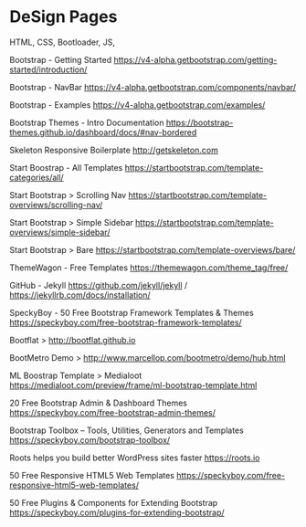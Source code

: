 # DeSign Pages
HTML, CSS, Bootloader, JS, 



Bootstrap - Getting Started
https://v4-alpha.getbootstrap.com/getting-started/introduction/

Bootstrap - NavBar
https://v4-alpha.getbootstrap.com/components/navbar/

Bootstrap - Examples
https://v4-alpha.getbootstrap.com/examples/


Bootstrap Themes - Intro Documentation
https://bootstrap-themes.github.io/dashboard/docs/#nav-bordered

Skeleton Responsive Boilerplate
http://getskeleton.com

Start Boostrap - All Templates
https://startbootstrap.com/template-categories/all/

Start Bootstrap > Scrolling Nav
https://startbootstrap.com/template-overviews/scrolling-nav/

Start Bootstrap > Simple Sidebar
https://startbootstrap.com/template-overviews/simple-sidebar/

Start Bootstrap > Bare
https://startbootstrap.com/template-overviews/bare/

ThemeWagon - Free Templates
https://themewagon.com/theme_tag/free/

GitHub - Jekyll
https://github.com/jekyll/jekyll / https://jekyllrb.com/docs/installation/



SpeckyBoy - 50 Free Bootstrap Framework Templates & Themes
https://speckyboy.com/free-bootstrap-framework-templates/

Bootflat > 
http://bootflat.github.io

BootMetro Demo > 
http://www.marcellop.com/bootmetro/demo/hub.html

ML Boostrap Template > Medialoot
https://medialoot.com/preview/frame/ml-bootstrap-template.html

20 Free Bootstrap Admin & Dashboard Themes
https://speckyboy.com/free-bootstrap-admin-themes/

Bootstrap Toolbox – Tools, Utilities, Generators and Templates
https://speckyboy.com/bootstrap-toolbox/

Roots helps you build better WordPress sites faster
https://roots.io

50 Free Responsive HTML5 Web Templates
https://speckyboy.com/free-responsive-html5-web-templates/

50 Free Plugins & Components for Extending Bootstrap
https://speckyboy.com/plugins-for-extending-bootstrap/
